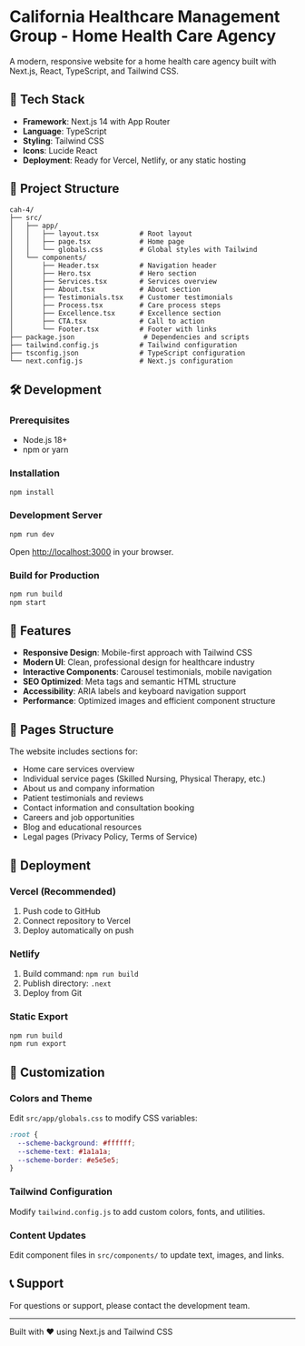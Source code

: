 # California Healthcare Management Group - Home Health Care Agency

A modern, responsive website for a home health care agency built with Next.js, React, TypeScript, and Tailwind CSS.

## 🚀 Tech Stack

- **Framework**: Next.js 14 with App Router
- **Language**: TypeScript
- **Styling**: Tailwind CSS
- **Icons**: Lucide React
- **Deployment**: Ready for Vercel, Netlify, or any static hosting

## 📁 Project Structure

```
cah-4/
├── src/
│   ├── app/
│   │   ├── layout.tsx          # Root layout
│   │   ├── page.tsx            # Home page
│   │   └── globals.css         # Global styles with Tailwind
│   └── components/
│       ├── Header.tsx          # Navigation header
│       ├── Hero.tsx            # Hero section
│       ├── Services.tsx        # Services overview
│       ├── About.tsx           # About section
│       ├── Testimonials.tsx    # Customer testimonials
│       ├── Process.tsx         # Care process steps
│       ├── Excellence.tsx      # Excellence section
│       ├── CTA.tsx             # Call to action
│       └── Footer.tsx          # Footer with links
├── package.json                 # Dependencies and scripts
├── tailwind.config.js          # Tailwind configuration
├── tsconfig.json               # TypeScript configuration
└── next.config.js              # Next.js configuration
```

## 🛠️ Development

### Prerequisites
- Node.js 18+ 
- npm or yarn

### Installation
```bash
npm install
```

### Development Server
```bash
npm run dev
```
Open [http://localhost:3000](http://localhost:3000) in your browser.

### Build for Production
```bash
npm run build
npm start
```

## 🎨 Features

- **Responsive Design**: Mobile-first approach with Tailwind CSS
- **Modern UI**: Clean, professional design for healthcare industry
- **Interactive Components**: Carousel testimonials, mobile navigation
- **SEO Optimized**: Meta tags and semantic HTML structure
- **Accessibility**: ARIA labels and keyboard navigation support
- **Performance**: Optimized images and efficient component structure

## 📱 Pages Structure

The website includes sections for:
- Home care services overview
- Individual service pages (Skilled Nursing, Physical Therapy, etc.)
- About us and company information
- Patient testimonials and reviews
- Contact information and consultation booking
- Careers and job opportunities
- Blog and educational resources
- Legal pages (Privacy Policy, Terms of Service)

## 🚀 Deployment

### Vercel (Recommended)
1. Push code to GitHub
2. Connect repository to Vercel
3. Deploy automatically on push

### Netlify
1. Build command: `npm run build`
2. Publish directory: `.next`
3. Deploy from Git

### Static Export
```bash
npm run build
npm run export
```

## 🔧 Customization

### Colors and Theme
Edit `src/app/globals.css` to modify CSS variables:
```css
:root {
  --scheme-background: #ffffff;
  --scheme-text: #1a1a1a;
  --scheme-border: #e5e5e5;
}
```

### Tailwind Configuration
Modify `tailwind.config.js` to add custom colors, fonts, and utilities.

### Content Updates
Edit component files in `src/components/` to update text, images, and links.

## 📞 Support

For questions or support, please contact the development team.

---

Built with ❤️ using Next.js and Tailwind CSS
